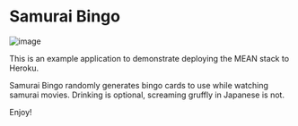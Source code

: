 # Samurai Bingo

![image](https://cloud.githubusercontent.com/assets/270746/17284887/8b3f5f00-5773-11e6-8f5d-d44492c30186.png)

This is an example application to demonstrate deploying the MEAN stack to
Heroku.

Samurai Bingo randomly generates bingo cards to use while watching samurai movies. Drinking is optional, screaming gruffly in Japanese is not.

Enjoy!
